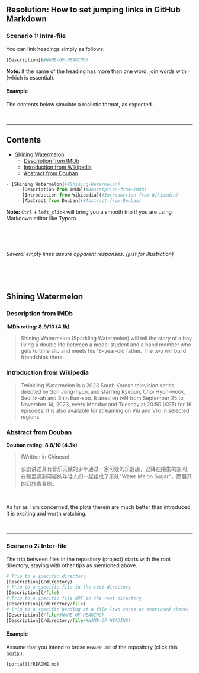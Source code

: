 ## Resolution: How to set jumping links in GitHub Markdown

### Scenario 1: Intra-file

You can link headings simply as follows:

```python
[Description](#NAME-OF-HEADING)
```

**Note:** if the name of the heading has more than one word, join words with `-` (which is essential).

#### Example

The contents below simulate a realistic format, as expected.

<br>

---

## Contents

- [Shining Watermelon](#Shining-Watermelon)
  - [Description from IMDb](#Description-from-IMDb)
  - [Introduction from Wikipedia](#Introduction-from-Wikipedia)
  - [Abstract from Douban](#Abstract-from-Douban)

```python
- [Shining Watermelon](#Shining-Watermelon)
    - [Description from IMDb](#Description-from-IMDb)
    - [Introduction from Wikipedia](#Introduction-from-Wikipedia)
    - [Abstract from Douban](#Abstract-from-Douban)
```

**Note:** `Ctrl` + `left_click` will bring you a smooth trip if you are using Markdown editor like Typora.

<br>

<br>

<br>

*Several empty lines assure apparent responses. (just for illustration)*

<br>

<br>

<br>

## Shining Watermelon

### Description from IMDb

**IMDb rating: 8.9/10 (4.1k)**

> Shining Watermelon (Sparkling Watermelon) will tell the story of a boy living a double life between a model student and a band member who gets to time slip and meets his 18-year-old father. The two will build friendships there.

### Introduction from Wikipedia

> Twinkling Watermelon is a 2023 South Korean television series directed by Son Jong-hyun, and starring Ryeoun, Choi Hyun-wook, Seol In-ah and Shin Eun-soo. It aired on tvN from September 25 to November 14, 2023, every Monday and Tuesday at 20:50 (KST) for 16 episodes. It is also available for streaming on Viu and Viki in selected regions.

### Abstract from Douban

**Douban rating: 8.8/10 (4.3k)**

>  (Written in Chinese)
>
> 该剧讲述具有音乐天赋的少年通过一家可疑的乐器店，迫降在陌生的空间，在那里遇到可疑的年轻人们一起组成了乐队"Water Melon Sugar"，而展开的幻想青春剧。

<br>

As far as I am concerned, the plots therein are much better than introduced. It is exciting and worth watching.

<br>

---

### Scenario 2: Inter-file

The trip between files in the repository (project) starts with the root directory, staying with other tips as mentioned above.

```python
# Trip to a specific directory
[Description](/directory)
# Trip to a specific file in the root directory
[Description](/file)
# Trip to a specific file NOT in the root directory
[Description](/directory/file)
# Trip to a specific heading of a file (two cases as mentioned above)
[Description](/file/#NAME-OF-HEADING)
[Description](/directory/file/#NAME-OF-HEADING)
```

#### Example

Assume that you intend to brose `README.md` of the repository (click this [portal](/README.md)):

```python
[portal](/README.md)
```


